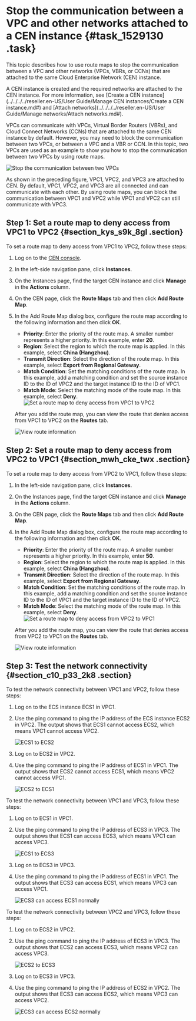 # Stop the communication between a VPC and other networks attached to a CEN instance {#task_1529130 .task}

This topic describes how to use route maps to stop the communication between a VPC and other networks \(VPCs, VBRs, or CCNs\) that are attached to the same Cloud Enterprise Network \(CEN\) instance.

A CEN instance is created and the required networks are attached to the CEN instance. For more information, see [Create a CEN instance](../../../../reseller.en-US/User Guide/Manage CEN instances/Create a CEN instance.md#) and [Attach networks](../../../../reseller.en-US/User Guide/Manage networks/Attach networks.md#).

VPCs can communicate with VPCs, Virtual Border Routers \(VBRs\), and Cloud Connect Networks \(CCNs\) that are attached to the same CEN instance by default. However, you may need to block the communication between two VPCs, or between a VPC and a VBR or CCN. In this topic, two VPCs are used as an example to show you how to stop the communication between two VPCs by using route maps.

![Stop the communication between two VPCs](http://static-aliyun-doc.oss-cn-hangzhou.aliyuncs.com/assets/img/1214245/156776087054271_en-US.png)

As shown in the preceding figure, VPC1, VPC2, and VPC3 are attached to CEN. By default, VPC1, VPC2, and VPC3 are all connected and can communicate with each other. By using route maps, you can block the communication between VPC1 and VPC2 while VPC1 and VPC2 can still communicate with VPC3.

## Step 1: Set a route map to deny access from VPC1 to VPC2 {#section_kys_s9k_8gl .section}

To set a route map to deny access from VPC1 to VPC2, follow these steps:

1.  Log on to the [CEN console](https://partners-intl.console.aliyun.com/#/cbn).
2.  In the left-side navigation pane, click **Instances**.
3.  On the Instances page, find the target CEN instance and click **Manage** in the **Actions** column.
4.  On the CEN page, click the **Route Maps** tab and then click **Add Route Map**.
5.  In the Add Route Map dialog box, configure the route map according to the following information and then click **OK**. 

    -   **Priority**: Enter the priority of the route map. A smaller number represents a higher priority. In this example, enter **20**.
    -   **Region**: Select the region to which the route map is applied. In this example, select **China \(Hangzhou\)**.
    -   **Transmit Direction**: Select the direction of the route map. In this example, select **Export from Regional Gateway**.
    -   **Match Condition**: Set the matching conditions of the route map. In this example, add a matching condition and set the source instance ID to the ID of VPC2 and the target instance ID to the ID of VPC1.
    -   **Match Mode**: Select the matching mode of the route map. In this example, select **Deny**.
    ![Set a route map to deny access from VPC1 to VPC2](http://static-aliyun-doc.oss-cn-hangzhou.aliyuncs.com/assets/img/1214245/156776087055409_en-US.png)

    After you add the route map, you can view the route that denies access from VPC1 to VPC2 on the **Routes** tab.

    ![View route information](http://static-aliyun-doc.oss-cn-hangzhou.aliyuncs.com/assets/img/1214245/156776087055414_en-US.png)


## Step 2: Set a route map to deny access from VPC2 to VPC1 {#section_mwh_cke_twx .section}

To set a route map to deny access from VPC2 to VPC1, follow these steps:

1.  In the left-side navigation pane, click **Instances**.
2.  On the Instances page, find the target CEN instance and click **Manage** in the **Actions** column.
3.  On the CEN page, click the **Route Maps** tab and then click **Add Route Map**.
4.  In the Add Route Map dialog box, configure the route map according to the following information and then click **OK**. 

    -   **Priority**: Enter the priority of the route map. A smaller number represents a higher priority. In this example, enter **50**.
    -   **Region**: Select the region to which the route map is applied. In this example, select **China \(Hangzhou\)**.
    -   **Transmit Direction**: Select the direction of the route map. In this example, select **Export from Regional Gateway**.
    -   **Match Condition**: Set the matching conditions of the route map. In this example, add a matching condition and set the source instance ID to the ID of VPC1 and the target instance ID to the ID of VPC2.
    -   **Match Mode**: Select the matching mode of the route map. In this example, select **Deny**.
    ![Set a route map to deny access from VPC2 to VPC1](http://static-aliyun-doc.oss-cn-hangzhou.aliyuncs.com/assets/img/1214245/156776087155415_en-US.png)

    After you add the route map, you can view the route that denies access from VPC2 to VPC1 on the **Routes** tab.

    ![View route information](http://static-aliyun-doc.oss-cn-hangzhou.aliyuncs.com/assets/img/1214245/156776087155416_en-US.png)


## Step 3: Test the network connectivity {#section_c10_p33_2k8 .section}

To test the network connectivity between VPC1 and VPC2, follow these steps:

1.  Log on to the ECS instance ECS1 in VPC1.
2.  Use the ping command to ping the IP address of the ECS instance ECS2 in VPC2. The output shows that ECS1 cannot access ECS2, which means VPC1 cannot access VPC2.

    ![ECS1 to ECS2](http://static-aliyun-doc.oss-cn-hangzhou.aliyuncs.com/assets/img/1214245/156776087154751_en-US.png)

3.  Log on to ECS2 in VPC2.
4.  Use the ping command to ping the IP address of ECS1 in VPC1. The output shows that ECS2 cannot access ECS1, which means VPC2 cannot access VPC1.

    ![ECS2 to ECS1](http://static-aliyun-doc.oss-cn-hangzhou.aliyuncs.com/assets/img/1214245/156776087154752_en-US.png)


To test the network connectivity between VPC1 and VPC3, follow these steps:

1.  Log on to ECS1 in VPC1.
2.  Use the ping command to ping the IP address of ECS3 in VPC3. The output shows that ECS1 can access ECS3, which means VPC1 can access VPC3.

    ![ECS1 to ECS3](http://static-aliyun-doc.oss-cn-hangzhou.aliyuncs.com/assets/img/1214245/156776087154778_en-US.png)

3.  Log on to ECS3 in VPC3.
4.  Use the ping command to ping the IP address of ECS1 in VPC1. The output shows that ECS3 can access ECS1, which means VPC3 can access VPC1.

    ![ECS3 can access ECS1 normally](http://static-aliyun-doc.oss-cn-hangzhou.aliyuncs.com/assets/img/1214245/156776087154781_en-US.png)


To test the network connectivity between VPC2 and VPC3, follow these steps:

1.  Log on to ECS2 in VPC2.
2.  Use the ping command to ping the IP address of ECS3 in VPC3. The output shows that ECS2 can access ECS3, which means VPC2 can access VPC3.

    ![ECS2 to ECS3](http://static-aliyun-doc.oss-cn-hangzhou.aliyuncs.com/assets/img/1214245/156776087154778_en-US.png)

3.  Log on to ECS3 in VPC3.
4.  Use the ping command to ping the IP address of ECS2 in VPC2. The output shows that ECS3 can access ECS2, which means VPC3 can access VPC2.

    ![ECS3 can access ECS2 normally](http://static-aliyun-doc.oss-cn-hangzhou.aliyuncs.com/assets/img/1214245/156776087154768_en-US.png)


